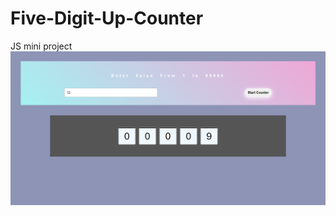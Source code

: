 # Five-Digit-Up-Counter
JS mini project
![alt text](https://github.com/its-roshanojha/Five-Digit-Up-Counter/blob/master/Screenshot%202022-09-19%20113500.png?raw=true)

